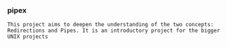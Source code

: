 ### pipex
```This project aims to deepen the understanding of the two concepts: Redirections and Pipes. It is an introductory project for the bigger UNIX projects```
